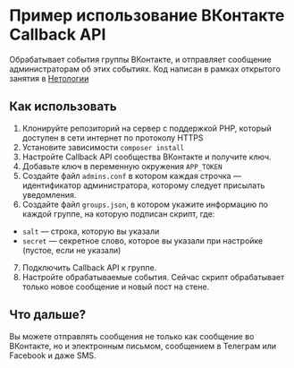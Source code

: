 # Пример использование ВКонтакте Callback API

Обрабатывает события группы ВКонтакте, и отправляет сообщение администраторам об этих событиях. Код написан в рамках открытого занятия в [Нетологии](http://netology.ru/free-lessons/dev-vk-callback-api)

## Как использовать

1. Клонируйте репозиторий на сервер с поддержкой PHP, который доступен в сети интернет по протоколу HTTPS
2. Установите зависимости `composer install`
3. Настройте Callback API сообщества ВКонтакте и получите ключ.
4. Добавьте ключ в переменную окружения `APP_TOKEN`
5. Создайте файл `admins.conf` в котором каждая строчка — идентификатор администратора, которому следует присылать уведомления.
6. Создайте файл `groups.json`, в котором укажите информацию по каждой группе, на которую подписан скрипт, где:
  - `salt` — строка, которую вы указали
  - `secret` — секретное слово, которое вы указали при настройке (пустое, если не указали)
7. Подключить Callback API к группе.
8. Настройте обрабатываемые события. Сейчас скрипт обрабатывает только новое сообщение и новый пост на стене.

## Что дальше?

Вы можете отправлять сообщения не только как сообщение во ВКонтакте, но и электронным письмом, сообщением в Телеграм или Facebook и даже SMS.